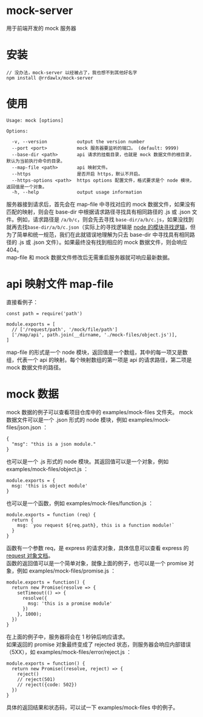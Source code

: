 # mock-server
用于前端开发的 mock 服务器

# 安装
``` 
// 没办法，mock-server 以经被占了，我也想不到其他好名字 
npm install @rrdawlx/mock-server 
```

# 使用
``` 
Usage: mock [options]

Options:

  -v, --version           output the version number
  --port <port>           mock 服务器要监听的端口。 (default: 9999)
  --base-dir <path>       api 请求的挂载目录，也就是 mock 数据文件的根目录，默认为当前执行命令的目录。
  --map-file <path>       api 映射文件。
  --https                 是否开启 https，默认不开启。
  --https-options <path>  https options 配置文件，格式要求是个 node 模块，返回值是一个对象。
  -h, --help              output usage information
```
服务器接到请求后，首先会在 map-file 中寻找对应的 mock 数据文件，如果没有匹配的映射，则会在 base-dir 中根据请求路径寻找具有相同路径的 .js 或 .json 文件。例如，请求路径是 ```/a/b/c```，则会先去寻找 ```base-dir/a/b/c.js```，如果没找到就再去找```base-dir/a/b/c.json```（实际上的寻找逻辑是 [node 的模块寻找逻辑](https://nodejs.org/dist/latest-v10.x/docs/api/modules.html#modules_all_together)，但为了简单和统一规范，我们在此就错误地理解为只去 base-dir 中寻找具有相同路径的 .js 或 .json 文件）。如果最终没有找到相应的 mock 数据文件，则会响应 404。  
map-file 和 mock 数据文件修改后无需重启服务器就可响应最新数据。

# api 映射文件 map-file
直接看例子：
```
const path = require('path')

module.exports = [
  // ['/request/path', '/mock/file/path']
  ['/map/api', path.join(__dirname, './mock-files/object.js')],
]
```
map-file 的形式是一个 node 模块，返回值是一个数组，其中的每一项又是数组，代表一个 api 的映射。每个映射数组的第一项是 api 的请求路径，第二项是 mock 数据文件的路径。

# mock 数据
mock 数据的例子可以查看项目仓库中的 examples/mock-files 文件夹。
mock 数据文件可以是一个 .json 形式的 node 模块，例如 examples/mock-files/json.json ：
```
{
  "msg": "this is a json module."
}
```
也可以是一个 .js 形式的 node 模块。其返回值可以是一个对象，例如 examples/mock-files/object.js ：
```
module.exports = {
  msg: 'this is object module'
}
```
也可以是一个函数，例如 examples/mock-files/function.js ：
```
module.exports = function (req) {
  return {
    msg: `you request ${req.path}, this is a function module!`
  }
}
```
函数有一个参数 req，是 express 的请求对象，具体信息可以查看 express 的 [request 对象文档](http://www.expressjs.com.cn/4x/api.html#req)。  
函数的返回值可以是一个简单对象，就像上面的例子，也可以是一个 promise 对象，例如 examples/mock-files/promise.js ：
```
module.exports = function() {
  return new Promise(resolve => {
    setTimeout(() => {
      resolve({
        msg: 'this is a promise module'
      })
    }, 1000);
  })
}
```
在上面的例子中，服务器将会在 1 秒钟后响应请求。  
如果返回的 promise 对象最终变成了 rejected 状态，则服务器会响应内部错误（5XX），如 examples/mock-files/error/reject.js ：
```
module.exports = function() {
  return new Promise((resolve, reject) => {
    reject()
    // reject(501)
    // reject({code: 502})
  })
}
```
具体的返回结果和状态码，可以试一下 examples/mock-files 中的例子。